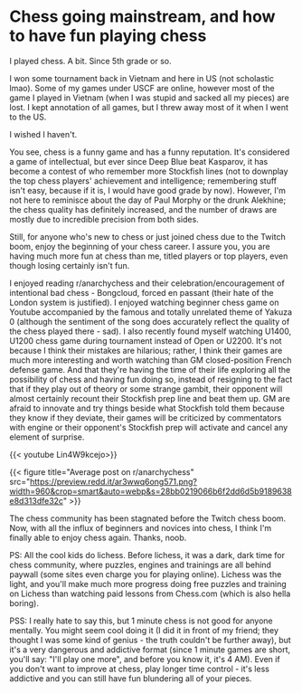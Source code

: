 # Chess going mainstream, and how to have fun playing chess


I played chess. A bit. Since 5th grade or so.

I won some tournament back in Vietnam and here in US (not scholastic lmao). Some of my games under USCF are online, 
however most of the game I played in Vietnam (when I was stupid and sacked all my pieces) are lost. I kept annotation of all games, but I threw away most of it when I went to the US.

I wished I haven't.

You see, chess is a funny game and has a funny reputation. It's considered a game of intellectual, but ever since Deep Blue beat Kasparov, 
it has become a contest of who remember more Stockfish lines (not to downplay the top chess players' achievement and intelligence; remembering stuff 
isn't easy, because if it is, I would have good grade by now). However, I'm not here to reminisce about the day of Paul Morphy or the drunk Alekhine; 
the chess quality has definitely increased, and the number of draws are mostly due to incredible precision from both sides.

Still, for anyone who's new to chess or just joined chess due to the Twitch boom, enjoy the beginning of your chess career. I assure you, you are having much more fun 
at chess than me, titled players or top players, even though losing certainly isn't fun.

I enjoyed reading r/anarchychess and their celebration/encouragement of intentional bad chess - Bongcloud, forced en passant (their hate of the London system is justified). 
I enjoyed watching beginner chess game on Youtube accompanied by the famous and totally unrelated theme of Yakuza 0 (although the sentiment of the song does accurately reflect the quality of the chess played there - sad). 
I also recently found myself watching U1400, U1200 chess game during tournament instead of Open or U2200. It's not because I think their mistakes are hilarious; rather, I think their games are much more interesting 
and worth watching than GM closed-position French defense game. And that they're having the time of their life exploring all the possibility of chess and having fun doing so, instead of resigning to the fact that 
if they play out of theory or some strange gambit, their opponent will almost certainly recount their Stockfish prep line and beat them up. GM are afraid to innovate and try things beside what Stockfish told them because 
they know if they deviate, their games will be criticized by commentators with engine or their opponent's Stockfish prep will activate and cancel any element of surprise.


{{< youtube Lin4W9kcejo>}}



{{< figure title="Average post on r/anarchychess" src="https://preview.redd.it/ar3wwq6ong571.png?width=960&crop=smart&auto=webp&s=28bb0219066b6f2dd6d5b9189638e8d313dfe32c"  >}}

The chess community has been stagnated before the Twitch chess boom. Now, with all the influx of beginners and novices into chess, I think I'm finally able to enjoy chess again. Thanks, noob.

PS: All the cool kids do lichess. Before lichess, it was a dark, dark time for chess community, where puzzles, engines and trainings are all behind paywall (some sites even charge you for playing online). Lichess was the light, 
and you'll make much more progress doing free puzzles and training on Lichess than watching paid lessons from Chess.com (which is also hella boring). 

PSS: I really hate to say this, but 1 minute chess is not good for anyone mentally. You might seem cool doing it (I did it in front of my friend; they thought I was some kind of genius - the truth couldn't be further away), 
but it's a very dangerous and addictive format (since 1 minute games are short, you'll say: "I'll play one more", and before you know it, it's 4 AM). Even if you don't want to improve at chess, play longer time control - 
it's less addictive and you can still have fun blundering all of your pieces.


